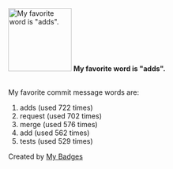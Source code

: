 <img src="https://my-badges.github.io/my-badges/favorite-word.png" alt="My favorite word is &quot;adds&quot;." title="My favorite word is &quot;adds&quot;." width="128">
<strong>My favorite word is &quot;adds&quot;.</strong>
<br><br>

My favorite commit message words are:

1. adds (used 722 times)
2. request (used 702 times)
3. merge (used 576 times)
4. add (used 562 times)
5. tests (used 529 times)


Created by <a href="https://github.com/my-badges/my-badges">My Badges</a>